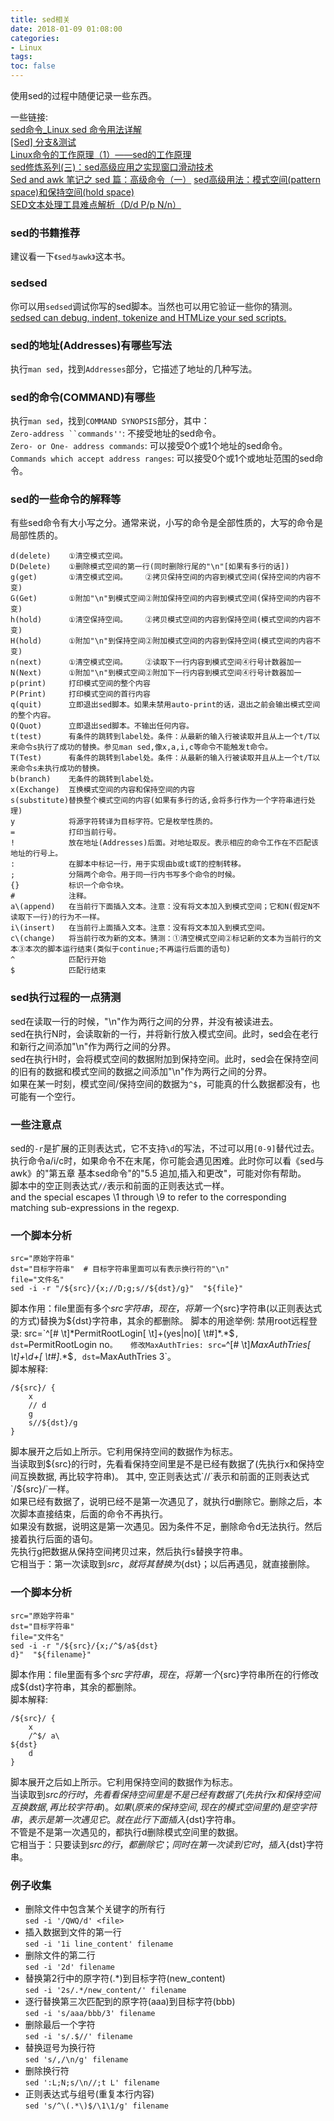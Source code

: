 ```yaml
---
title: sed相关
date: 2018-01-09 01:08:00
categories:
- Linux
tags:
toc: false
---
```

使用sed的过程中随便记录一些东西。  

<!-- more -->

一些链接:  
[sed命令_Linux sed 命令用法详解](http://man.linuxde.net/sed)  
[[Sed] 分支&测试](http://www.cnblogs.com/fanyl5/p/4795793.html)  
[Linux命令的工作原理（1）——sed的工作原理](http://blog.csdn.net/yanquan345/article/details/19613443)  
[sed修炼系列(三)：sed高级应用之实现窗口滑动技术](http://www.cnblogs.com/f-ck-need-u/p/7496916.html)  
[Sed and awk 笔记之 sed 篇：高级命令（一）](http://kodango.com/sed-and-awk-notes-part-4) 
[sed高级用法：模式空间(pattern space)和保持空间(hold space)](http://blog.csdn.net/itsenlin/article/details/21129405)  
[SED文本处理工具难点解析（D/d P/p N/n）](http://blog.51cto.com/crazy123/1181872)  

### sed的书籍推荐  

建议看一下`《sed与awk》`这本书。  

### sedsed  

你可以用`sedsed`调试你写的sed脚本。当然也可以用它验证一些你的猜测。  
[sedsed can debug, indent, tokenize and HTMLize your sed scripts.](http://aurelio.net/projects/sedsed/)  

### sed的地址(Addresses)有哪些写法  

执行`man sed`，找到`Addresses`部分，它描述了地址的几种写法。  

### sed的命令(COMMAND)有哪些  

执行`man sed`，找到`COMMAND SYNOPSIS`部分，其中：  
`Zero-address ``commands''`: 不接受地址的sed命令。  
`Zero- or One- address commands`: 可以接受0个或1个地址的sed命令。  
`Commands which accept address ranges`: 可以接受0个或1个或地址范围的sed命令。  

### sed的一些命令的解释等  

有些sed命令有大小写之分。通常来说，小写的命令是全部性质的，大写的命令是局部性质的。  
```
d(delete)    ①清空模式空间。
D(Delete)    ①删除模式空间的第一行(同时删除行尾的"\n"[如果有多行的话])
g(get)       ①清空模式空间。    ②拷贝保持空间的内容到模式空间(保持空间的内容不变)
G(Get)       ①附加"\n"到模式空间②附加保持空间的内容到模式空间(保持空间的内容不变)
h(hold)      ①清空保持空间。    ②拷贝模式空间的内容到保持空间(模式空间的内容不变)
H(hold)      ①附加"\n"到保持空间②附加模式空间的内容到保持空间(模式空间的内容不变)
n(next)      ①清空模式空间。    ②读取下一行内容到模式空间④行号计数器加一
N(Next)      ①附加"\n"到模式空间②附加下一行内容到模式空间④行号计数器加一
p(print)     打印模式空间的整个内容
P(Print)     打印模式空间的首行内容
q(quit)      立即退出sed脚本。如果未禁用auto-print的话，退出之前会输出模式空间的整个内容。
Q(Quot)      立即退出sed脚本。不输出任何内容。
t(test)      有条件的跳转到label处。条件：从最新的输入行被读取并且从上一个t/T以来命令s执行了成功的替换。参见man sed,像x,a,i,c等命令不能触发t命令。
T(Test)      有条件的跳转到label处。条件：从最新的输入行被读取并且从上一个t/T以来命令s未执行成功的替换。
b(branch)    无条件的跳转到label处。
x(Exchange)  互换模式空间的内容和保持空间的内容
s(substitute)替换整个模式空间的内容(如果有多行的话,会将多行作为一个字符串进行处理)
y            将源字符转译为目标字符。它是枚举性质的。
=            打印当前行号。
!            放在地址(Addresses)后面。对地址取反。表示相应的命令工作在不匹配该地址的行号上。
:            在脚本中标记一行，用于实现由b或t或T的控制转移。
;            分隔两个命令。用于同一行内书写多个命令的时候。
{}           标识一个命令块。
#            注释。
a\(append)   在当前行下面插入文本。注意：没有将文本加入到模式空间；它和N(假定N不读取下一行)的行为不一样。
i\(insert)   在当前行上面插入文本。注意：没有将文本加入到模式空间。
c\(change)   将当前行改为新的文本。猜测：①清空模式空间②标记新的文本为当前行的文本③本次的脚本运行结束(类似于continue;不再运行后面的语句)
^            匹配行开始
$            匹配行结束
```

### sed执行过程的一点猜测  

sed在读取一行的时候，"\n"作为两行之间的分界，并没有被读进去。  
sed在执行N时，会读取新的一行，并将新行放入模式空间。此时，sed会在老行和新行之间添加"\n"作为两行之间的分界。  
sed在执行H时，会将模式空间的数据附加到保持空间。此时，sed会在保持空间的旧有的数据和模式空间的数据之间添加"\n"作为两行之间的分界。  
如果在某一时刻，模式空间/保持空间的数据为`^$`，可能真的什么数据都没有，也可能有一个空行。  

### 一些注意点  

sed的`-r`是扩展的正则表达式，它不支持`\d`的写法，不过可以用`[0-9]`替代过去。  
执行命令a/i/c时，如果命令不在末尾，你可能会遇见困难。此时你可以看《sed与awk》的"第五章 基本sed命令"的"5.5 追加,插入和更改"，可能对你有帮助。  
脚本中的空正则表达式`//`表示和前面的正则表达式一样。  
and the special escapes \1 through \9 to refer to the corresponding matching sub-expressions in the regexp.  

### 一个脚本分析  

```shell
src="原始字符串"
dst="目标字符串"  # 目标字符串里面可以有表示换行符的"\n"
file="文件名"
sed -i -r "/${src}/{x;//D;g;s//${dst}/g}"  "${file}"
```
脚本作用：file里面有多个${src}字符串，现在，将第一个${src}字符串(以正则表达式的方式)替换为${dst}字符串，其余的都删除。  
脚本的用途举例:  
禁用root远程登录: src=`^[# \t]*PermitRootLogin[ \t]+(yes|no)[ \t#]*.*$`, dst=`PermitRootLogin no`。  
修改MaxAuthTries: src=`^[# \t]*MaxAuthTries[ \t]+\d+[ \t#]*.*$`, dst=`MaxAuthTries 3`。  
脚本解释:  
```
/${src}/ {
    x
    // d
    g
    s//${dst}/g
}
```
脚本展开之后如上所示。它利用保持空间的数据作为标志。  
当读取到${src}的行时，先看看保持空间里是不是已经有数据了(先执行x和保持空间互换数据, 再比较字符串)。  
其中, 空正则表达式`//`表示和前面的正则表达式`/${src}/`一样。  
如果已经有数据了，说明已经不是第一次遇见了，就执行d删除它。删除之后，本次脚本直接结束，后面的命令不再执行。  
如果没有数据，说明这是第一次遇见。因为条件不足，删除命令d无法执行。然后接着执行后面的语句。  
先执行g把数据从保持空间拷贝过来，然后执行s替换字符串。  
它相当于：第一次读取到${src}，就将其替换为${dst}；以后再遇见，就直接删除。  

### 一个脚本分析  

```shell
src="原始字符串"
dst="目标字符串"
file="文件名"
sed -i -r "/${src}/{x;/^$/a${dst}
d}"  "${filename}"
```
脚本作用：file里面有多个${src}字符串，现在，将第一个${src}字符串所在的行修改成${dst}字符串，其余的都删除。  
脚本解释:  
```
/${src}/ {
    x
    /^$/ a\
${dst}
    d
}
```
脚本展开之后如上所示。它利用保持空间的数据作为标志。  
当读取到${src}的行时，先看看保持空间里是不是已经有数据了(先执行x和保持空间互换数据, 再比较字符串)。  
如果(原来的保持空间,现在的模式空间里的)是空字符串，表示是第一次遇见它。就在此行下面插入${dst}字符串。  
不管是不是第一次遇见的，都执行d删除模式空间里的数据。  
它相当于：只要读到${src}的行，都删除它；同时在第一次读到它时，插入${dst}字符串。  

### 例子收集  
* 删除文件中包含某个关键字的所有行  
`sed -i '/QWQ/d' <file>`
* 插入数据到文件的第一行  
`sed -i '1i line_content' filename`
* 删除文件的第二行  
`sed -i '2d' filename`
* 替换第2行中的原字符(.\*)到目标字符(new_content)  
`sed -i '2s/.*/new_content/' filename`
* 逐行替换第三次匹配到的原字符(aaa)到目标字符(bbb)  
`sed -i 's/aaa/bbb/3' filename`
* 删除最后一个字符  
`sed -i 's/.$//' filename`
* 替换逗号为换行符  
`sed 's/,/\n/g' filename`
* 删除换行符  
`sed ':L;N;s/\n//;t L' filename`
* 正则表达式与组号(重复本行内容)  
`sed 's/^\(.*\)$/\1\1/g' filename`
